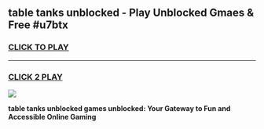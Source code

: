 
## table tanks unblocked - Play Unblocked Gmaes & Free #u7btx
<h3>
<a href="https://news.freeplayer.one?title=table_tanks_unblocked&ref=27F">CLICK TO PLAY</a></h3>
<hr>

<h3>
<a href="https://news.freeplayer.one?title=table_tanks_unblocked&ref=27F">CLICK 2 PLAY</a>
  
</h3>

<a href="https://news.freeplayer.one?title=table_tanks_unblocked&ref=27F/"><img src="https://clearcache.store/games.png"></a>


**table tanks unblocked games unblocked: Your Gateway to Fun and Accessible Online Gaming**
